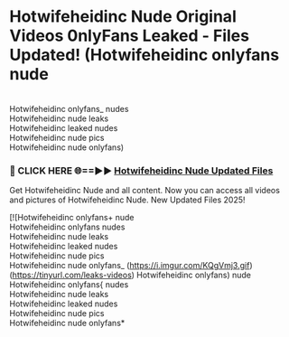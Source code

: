 # Hotwifeheidinc Nude Original Videos 0nlyFans Leaked - Files Updated! (Hotwifeheidinc onlyfans nude<br>
<br>
Hotwifeheidinc onlyfans_ nudes<br>
Hotwifeheidinc nude leaks<br>
Hotwifeheidinc leaked nudes<br>
Hotwifeheidinc nude pics<br>
Hotwifeheidinc nude onlyfans)

<h3>🔴 CLICK HERE 🌐==►► <a href="https://tinyurl.com/leaks-videos" rel="nofollow">Hotwifeheidinc Nude Updated Files</a></h3>

Get Hotwifeheidinc Nude and all content. Now you can access all videos and pictures of Hotwifeheidinc Nude. New Updated Files 2025!

[![Hotwifeheidinc onlyfans+ nude<br>
Hotwifeheidinc onlyfans nudes<br>
Hotwifeheidinc nude leaks<br>
Hotwifeheidinc leaked nudes<br>
Hotwifeheidinc nude pics<br>
Hotwifeheidinc nude onlyfans_
(https://i.imgur.com/KQgVmj3.gif)(https://tinyurl.com/leaks-videos)
Hotwifeheidinc onlyfans) nude<br>
Hotwifeheidinc onlyfans{ nudes<br>
Hotwifeheidinc nude leaks<br>
Hotwifeheidinc leaked nudes<br>
Hotwifeheidinc nude pics<br>
Hotwifeheidinc nude onlyfans*